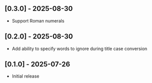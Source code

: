 ## [0.3.0] - 2025-08-30

- Support Roman numerals

## [0.2.0] - 2025-08-30

- Add ability to specify words to ignore during title case conversion

## [0.1.0] - 2025-07-26

- Initial release
